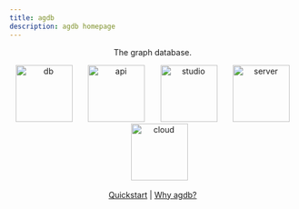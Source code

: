 ```yaml
---
title: agdb
description: agdb homepage
---
```


<p align="center">
    The graph database.
</p>

<p align="center">
    <a href="/docs"><img width="100" src="./images/db.png" alt="db"></a> &nbsp;&nbsp;&nbsp;&nbsp;&nbsp;
    <a href="/api"><img width="100" src="./images/api.png" alt="api"></a> &nbsp;&nbsp;&nbsp;&nbsp;&nbsp;
    <a href="docs/guides/studio"><img width="100" src="./images/studio.png" alt="studio"></a> &nbsp;&nbsp;&nbsp;&nbsp;&nbsp;
    <a href="docs/guides/server"><img width="100" src="./images/server.png" alt="server"></a> &nbsp;&nbsp;&nbsp;&nbsp;&nbsp;
    <a href="/enterprise"><img width="100" src="./images/cloud.png" alt="cloud"></a>
</p>

<p align="center">
    <a href="/docs/guides/quickstart">Quickstart</a> | <a href="/blog">Why agdb?</a>
</p>
